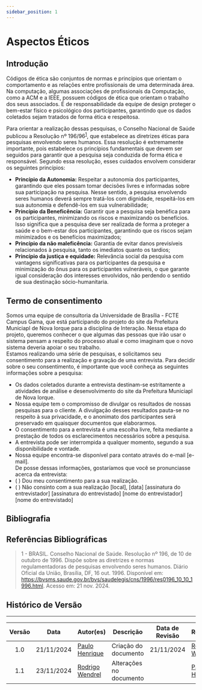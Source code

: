 ```yaml
---
sidebar_position: 1
---
```


# Aspectos Éticos

## Introdução

Códigos de ética são conjuntos de normas e princípios que orientam o comportamento e as relações entre profissionais de uma determinada área. Na computação, algumas associações de profissionais da Computação, como a ACM e a IEEE, possuem códigos de ética que orientam o trabalho dos seus associados. É de responsabilidade da equipe de design proteger o bem-estar físico e psicológico dos participantes, garantindo que os dados coletados sejam tratados de forma ética e respeitosa.

Para orientar a realização dessas pesquisas, o Conselho Nacional de Saúde publicou a Resolução nº 196/96<sup>[1](../analise-de-requisitos/aspectosEticos.md#referências-bibliográficas)</sup>, que estabelece as diretrizes éticas para pesquisas envolvendo seres humanos. Essa resolução é extremamente importante, pois estabelece os princípios fundamentais que devem ser seguidos para garantir que a pesquisa seja conduzida de forma ética e responsável. Segundo essa resolução, esses cuidados envolvem considerar os seguintes princípios:

- **Princípio da Autonomia:** Respeitar a autonomia dos participantes, garantindo que eles possam tomar decisões livres e informadas sobre sua participação na pesquisa. Nesse sentido, a pesquisa envolvendo seres humanos deverá sempre tratá-los com dignidade, respeitá-los em sua autonomia e defendê-los em sua vulnerabilidade;
- **Princípio da Beneficência:** Garantir que a pesquisa seja benéfica para os participantes, minimizando os riscos e maximizando os benefícios. Isso significa que a pesquisa deve ser realizada de forma a proteger a saúde e o bem-estar dos participantes, garantindo que os riscos sejam minimizados e os benefícios maximizados;
- **Princípio da não maleficência:** Garantia de evitar danos previsíveis relacionados à pesquisa, tanto os imediatos quanto os tardios;
- **Princípio da justiça e equidade:** Relevância social da pesquisa com vantagens significativas para os participantes da pesquisa e minimização do ônus para 
os participantes vulneráveis, o que garante igual consideração dos interesses envolvidos, não perdendo o sentido de sua destinação sócio-humanitaria.

## Termo de consentimento
Somos uma equipe de consultoria da Universidade de Brasília - FCTE Campus Gama, que está participando
do projeto do site da Prefeitura Municiapl de Nova Iorque para a disciplina de Interação. Nessa etapa do projeto, queremos conhecer o que algumas
das pessoas que irão usar o sistema pensam a respeito do processo atual e como
imaginam que o novo sistema deveria apoiar o seu trabalho. <br/>
Estamos realizando uma série de pesquisas, e solicitamos seu consentimento para a realização e gravação de
uma entrevista. Para decidir sobre o seu consentimento, é importante que você conheça as seguintes informações sobre
a pesquisa:
- Os dados coletados durante a entrevista destinam-se estritamente a atividades de análise e desenvolvimento do
site da Prefeitura Municiapl de Nova Iorque.
-  Nossa equipe tem o compromisso de divulgar os resultados de nossas pesquisas para o cliente. A divulgação
desses resultados pauta-se no respeito à sua privacidade, e o anonimato dos participantes será preservado em
quaisquer documentos que elaborarmos.
- O consentimento para a entrevista é uma escolha livre, feita mediante a prestação de todos os esclarecimentos
necessários sobre a pesquisa.
- A entrevista pode ser interrompida a qualquer momento, segundo a sua disponibilidade e vontade.
- Nossa equipe encontra-se disponível para contato através do e-mail [e-mail]. <br/>
De posse dessas informações, gostaríamos que você se pronunciasse acerca da entrevista:
-  (  ) Dou meu consentimento para a sua realização.
- (  ) Não consinto com a sua realização
[local], [data]
[assinatura do entrevistador] [assinatura do entrevistado]
[nome do entrevistador] [nome do entrevistado]

## Bibliografia

## Referências Bibliográficas

> 1 - BRASIL. Conselho Nacional de Saúde. Resolução nº 196, de 10 de outubro de 1996. Dispõe sobre as diretrizes e normas regulamentadoras de pesquisas envolvendo seres humanos. Diário Oficial da União, Brasília, DF, 16 out. 1996. Disponível em: https://bvsms.saude.gov.br/bvs/saudelegis/cns/1996/res0196_10_10_1996.html. Acesso em: 21 nov. 2024.

## Histórico de Versão
---
| Versão | Data | Autor(es) | Descrição | Data de Revisão | Revisor(es) |
|:---:|:---:|---|---|:---:|---|
| 1.0 | 21/11/2024 | [Paulo Henrique](https://github.com/paulomh) | Criação do documento | 21/11/2024 | [Rodrigo Wendrel](https://github.com/rodwendrel) |
| 1.1 | 23/11/2024 | [Rodrigo Wendrel](https://github.com/rodwendrel) | Alterações no documento | | [Paulo Henrique](https://github.com/paulomh)  |


